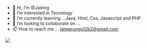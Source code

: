 - 👋 Hi, I’m @Jaimrg
- 👀 I’m interested in Tecnology
- 🌱 I’m currently learning ...Java, Html, Css, Javascript and PHP
- 💞️ I’m looking to collaborate on ...
- 📫 How to reach me ... jaimerungo12b2@gmail.com

<img src="https://github-readme-stats.vercel.app/api?username=jaimrg&&show_icons=true&title_color=ffffff&icon_color=bb2acf&text_color=daf7dc&bg_color=151515">


<!---
Jaimrg/Jaimrg is a ✨ special ✨ repository because its `README.md` (this file) appears on your GitHub profile.
You can click the Preview link to take a look at your changes.
--->
